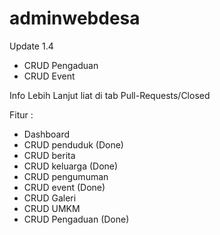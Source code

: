 # adminwebdesa
Update 1.4

- CRUD Pengaduan
- CRUD Event
  
Info Lebih Lanjut liat di tab Pull-Requests/Closed

Fitur :
- Dashboard
- CRUD penduduk (Done)
- CRUD berita
- CRUD keluarga (Done)
- CRUD pengumuman
- CRUD event (Done)
- CRUD Galeri
- CRUD UMKM
- CRUD Pengaduan (Done)

